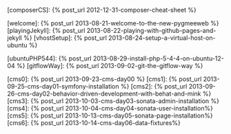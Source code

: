 <!--- LINKS LIBRARY
This is a link library that permit to centralize blog's links

this is mainly geared toward site inner links
any changes made to an url can be easily reflected here
and be used on both site's posts

Need to include this library in posts or page to use it
When included on a post file, put it just before your intro paragraphe.

{% highlight yaml %}
end of front matter
---

{\% include _links_library.markdown \%}
Intro paragraphe
{% endhighlight %}

this is the include tag. just remove the **remove**

{remove% include _links_library.markdown %remove}

--->


<!--- ++++++++++++++++++++++ SITE'S PAGES ++++++++++++++++++++++ --->

[composerCS]: {% post_url 2012-12-31-composer-cheat-sheet %}

[welcome]: {% post_url 2013-08-21-welcome-to-the-new-pygmeeweb %}
[playingJekyll]: {% post_url 2013-08-22-playing-with-github-pages-and-jekyll %}
[vhostSetup]: {% post_url 2013-08-24-setup-a-virtual-host-on-ubuntu %}

[ubuntuPHP544]: {% post_url 2013-08-29-install-php-5-4-4-on-ubuntu-12-04 %}
[gitflowWay]: {% post_url 2013-09-02-git-the-gitflow-way %}

[cms0]: {% post_url 2013-09-23-cms-day00 %}
[cms1]: {% post_url 2013-09-25-cms-day01-symfony-installation %}
[cms2]: {% post_url 2013-09-26-cms-day02-behavior-driven-development-with-behat-and-mink %}
[cms3]: {% post_url 2013-10-03-cms-day03-sonata-admin-installation %}
[cms4]: {% post_url 2013-10-04-cms-day04-sonata-user-installation%}
[cms5]: {% post_url 2013-10-13-cms-day05-sonata-page-installation%}
[cms6]: {% post_url 2013-10-14-cms-day06-data-fixtures%}


[tuto.dev]: http://tuto.dev

[prey]: https://preyproject.com/
[preySignup]: https://panel.preyproject.com/signup
[preyDownload]: https://preyproject.com/download
[preyPanel]: https://panel.preyproject.com/app

<!--- ++++++++++++++++++++++ EXTERNAL PAGES ++++++++++++++++++++++ --->
[jekyll]: http://jekyllrb.com/
[leonard]: http://leonard.io/blog/2012/05/installing-ruby-1-9-3-on-ubuntu-12-04-precise-pengolin/

[ghpages]: http://pages.github.com/
[ghpagesdoc]: https://help.github.com/categories/20/articles

[Symfony]: http://symfony.com/
[Symfony2Doc]: http://symfony.com/doc/current/
[Symfony download]: http://symfony.com/download
[SymfonyDoc]: http://symfony.com/doc/current/index.html
[Symfony file permissions]: http://symfony.com/doc/current/book/installation.html#configuration-and-setup

[symfonyCMF]: http://cmf.symfony.com/
[Jobeet2]: http://www.ens.ro/2012/03/21/jobeet-tutorial-with-symfony2/

[Doctrine fixtures Bundle]: http://symfony.com/doc/current/bundles/DoctrineFixturesBundle/

[Behat]: http://behat.org/
[read behat doc]: http://docs.behat.org
[More about features on behat.org]: http://docs.behat.org/quick_intro.html#more-about-features
[steps documentation on behat.org]: http://docs.behat.org/quick_intro.html#more-about-steps
[Behat symfony extension]: http://extensions.behat.org/symfony2/
[Behat Fixtures extension]: http://extensions.behat.org/doctrine-data-fixtures/
[Mink extension]: http://extensions.behat.org/mink/

[phpunit]: https://github.com/sebastianbergmann/phpunit/

[diem]: http://diem-project.org/

[Composer]: http://getcomposer.org/doc/
[Composercli]: http://getcomposer.org/doc/03-cli.md
[ComposerGlobal]: http://getcomposer.org/doc/00-intro.md#globally

[Packagist]: https://packagist.org/

[gitflow]: https://github.com/nvie/gitflow


[Espelette pepper]: http://en.wikipedia.org/wiki/Espelette_pepper
